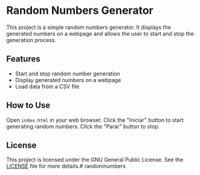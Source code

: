 # Random Numbers Generator

This project is a simple random numbers generator. It displays the generated numbers on a webpage and allows the user to start and stop the generation process.

## Features

- Start and stop random number generation
- Display generated numbers on a webpage
- Load data from a CSV file

## How to Use

Open `index.html` in your web browser. Click the "Iniciar" button to start generating random numbers. Click the "Parar" button to stop.

## License

This project is licensed under the GNU General Public License. See the [LICENSE](LICENSE) file for more details.# randomnumbers